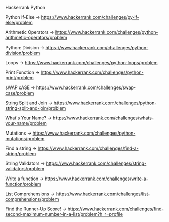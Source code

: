 Hackerrank Python

Python If-Else -> https://www.hackerrank.com/challenges/py-if-else/problem

Arithmetic Operators -> https://www.hackerrank.com/challenges/python-arithmetic-operators/problem

Python: Division -> https://www.hackerrank.com/challenges/python-division/problem

Loops -> https://www.hackerrank.com/challenges/python-loops/problem

Print Function -> https://www.hackerrank.com/challenges/python-print/problem

sWAP cASE -> https://www.hackerrank.com/challenges/swap-case/problem

String Split and Join -> https://www.hackerrank.com/challenges/python-string-split-and-join/problem

What's Your Name? -> https://www.hackerrank.com/challenges/whats-your-name/problem

Mutations -> https://www.hackerrank.com/challenges/python-mutations/problem

Find a string -> https://www.hackerrank.com/challenges/find-a-string/problem

String Validators -> https://www.hackerrank.com/challenges/string-validators/problem

Write a function -> https://www.hackerrank.com/challenges/write-a-function/problem

List Comprehensions  -> https://www.hackerrank.com/challenges/list-comprehensions/problem

Find the Runner-Up Score! -> https://www.hackerrank.com/challenges/find-second-maximum-number-in-a-list/problem?h_r=profile


